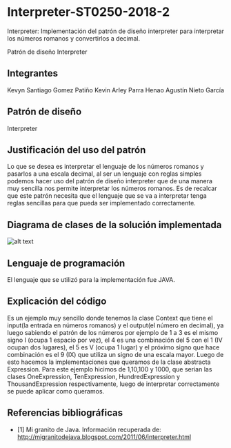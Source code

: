 # Interpreter-ST0250-2018-2

Interpreter: Implementación del patrón de diseño interpreter para interpretar los números romanos y convertirlos a decimal.

Patrón de diseño Interpreter

## Integrantes
Kevyn Santiago Gomez Patiño
Kevin Arley Parra Henao
Agustín Nieto García

## Patrón de diseño
Interpreter

## Justificación del uso del patrón
Lo que se desea es interpretar el lenguaje de los números romanos y pasarlos a una escala decimal, al ser un lenguaje con reglas simples podemos hacer uso del patrón de diseño interpreter que de una manera muy sencilla nos permite interpretar los números romanos. Es de recalcar que este patrón necesita que el lenguaje que se va a interpretar tenga reglas sencillas para que pueda ser implementado correctamente.


## Diagrama de clases de la solución implementada
![alt text](https://github.com/ksgomezp/Interpreter-ST0250-2018-2/blob/master/Diagramas/InterpreterClassDiagram.png)
## Lenguaje de programación
El lenguaje que se utilizó para la implementación fue JAVA.

## Explicación del código
Es un ejemplo muy sencillo donde tenemos la clase Context que tiene el input(la entrada en números romanos) y el output(el número en decimal), ya luego sabiendo el patrón de los números por ejemplo de 1 a 3 es el mismo signo I (ocupa 1 espacio por vez), el 4 es una combinación del 5 con el 1 (IV ocupan dos lugares), el 5 es V (ocupa 1 lugar) y el próximo signo que hace combinación es el 9 (IX) que utiliza un signo de una escala mayor. Luego de esto hacemos la implementaciones que queramos de la clase abstracta Expression. Para este ejemplo hicimos de 1,10,100 y 1000, que serian las clases OneExpression, TenExpression, HundredExpression y ThousandExpression respectivamente, luego de interpretar correctamente se puede aplicar como queramos.

## Referencias bibliográficas
- [1] Mi granito de Java. Información recuperada de: http://migranitodejava.blogspot.com/2011/06/interpreter.html
